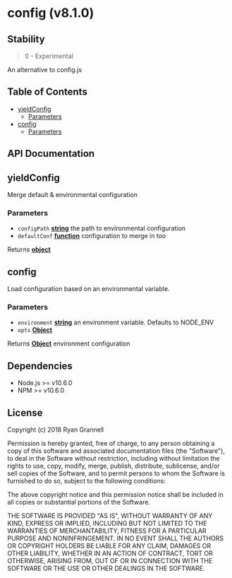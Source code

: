 
# config (v8.1.0)

## Stability

> 0 - Experimental

An alternative to config.js



## Table of Contents

- [yieldConfig](#yieldconfig)
  * [Parameters](#parameters)
- [config](#config)
  * [Parameters](#parameters-1)

## API Documentation

<!-- Generated by documentation.js. Update this documentation by updating the source code. -->

## yieldConfig

Merge default & environmental configuration

### Parameters

-   `configPath` **[string][1]** the path to environmental configuration
-   `defaultConf` **[function][2]** configuration to merge in too

Returns **[object][3]** 

## config

Load configuration based on an environmental variable.

### Parameters

-   `environment` **[string][1]** an environment variable. Defaults to NODE_ENV
-   `opts` **[Object][3]** 

Returns **[Object][3]** environment configuration

[1]: https://developer.mozilla.org/docs/Web/JavaScript/Reference/Global_Objects/String

[2]: https://developer.mozilla.org/docs/Web/JavaScript/Reference/Statements/function

[3]: https://developer.mozilla.org/docs/Web/JavaScript/Reference/Global_Objects/Object


## Dependencies

- Node.js >= v10.6.0
- NPM >= v10.6.0

## License

Copyright (c) 2018 Ryan Grannell

Permission is hereby granted, free of charge, to any person obtaining a copy of this software and associated documentation files (the "Software"), to deal in the Software without restriction, including without limitation the rights to use, copy, modify, merge, publish, distribute, sublicense, and/or sell copies of the Software, and to permit persons to whom the Software is furnished to do so, subject to the following conditions:

The above copyright notice and this permission notice shall be included in all copies or substantial portions of the Software.

THE SOFTWARE IS PROVIDED "AS IS", WITHOUT WARRANTY OF ANY KIND, EXPRESS OR IMPLIED, INCLUDING BUT NOT LIMITED TO THE WARRANTIES OF MERCHANTABILITY, FITNESS FOR A PARTICULAR PURPOSE AND NONINFRINGEMENT. IN NO EVENT SHALL THE AUTHORS OR COPYRIGHT HOLDERS BE LIABLE FOR ANY CLAIM, DAMAGES OR OTHER LIABILITY, WHETHER IN AN ACTION OF CONTRACT, TORT OR OTHERWISE, ARISING FROM, OUT OF OR IN CONNECTION WITH THE SOFTWARE OR THE USE OR OTHER DEALINGS IN THE SOFTWARE.

